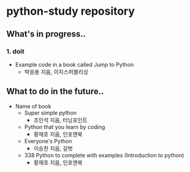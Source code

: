 # python-study repository

## What's in progress..

### 1. doit
- Example code in a book called Jump to Python
  - 박응용 지음, 이지스퍼블리싱


## What to do in the future..
- Name of book
  - Super simple python
    - 조인석 지음, 터닝포인트 
  - Python that you learn by coding
    - 황재호 지음, 인포앤북
  - Everyone's Python
    - 이승찬 지음, 길벗
  - 338 Python to complete with examples (Introduction to python)
    - 황재호 지음, 인포앤북

